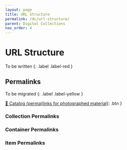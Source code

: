```yaml
---
layout: page
title: URL Structure
permalink: /dc/url-structure/
parent: Digital Collections
nav_order: 4
---
```


# URL Structure

To be written
{: .label .label-red }

## Permalinks

To be migrated
{: .label .label-yellow }

[📄 Catalog (perma)links for photographed material](https://docs.google.com/document/d/1AzbW3OUeODqY-dWWhz93TivZgu4EZVQWQ0b_8xU-Sno/edit){: .btn }

### Collection Permalinks

### Container Permalinks

### Item Permalinks